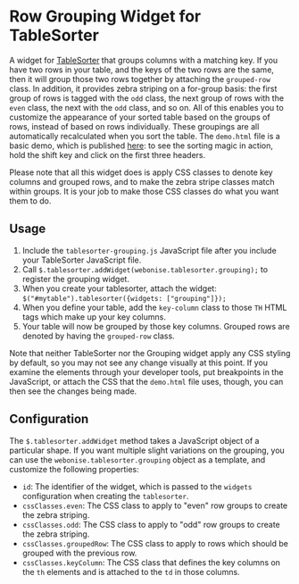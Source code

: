 Row Grouping Widget for TableSorter
======================================

A widget for [TableSorter](http://tablesorter.com/) that groups columns with a matching key. If you have two rows in your table, and the keys of the two rows are the same,
then it will group those two rows together by attaching the `grouped-row` class.
In addition, it provides zebra striping on a for-group basis: the first group of rows is tagged with the `odd` class, the next
group of rows with the `even` class, the next with the `odd` class, and so on.
All of this enables you to customize the appearance of your sorted table based on the groups of rows, instead of based on rows individually.
These groupings are all automatically recalculated when you sort the table.
The `demo.html` file is a basic demo, which is published
[here](http://files.enfranchisedmind.com/tablesorter-grouping/demo.html): to see the sorting magic in action, hold the shift key and click on the
first three headers.

Please note that all this widget does is apply CSS classes to denote key columns and grouped rows, and to make the zebra stripe classes match within groups.
It is your job to make those CSS classes do what you want them to do.

Usage
-------

1. Include the `tablesorter-grouping.js` JavaScript file after you include your TableSorter JavaScript file.
2. Call `$.tablesorter.addWidget(webonise.tablesorter.grouping);` to register the grouping widget.
3. When you create your tablesorter, attach the widget: `$("#mytable").tablesorter({widgets: ["grouping"]});`
4. When you define your table, add the `key-column` class to those `TH` HTML tags which make up your key columns.
5. Your table will now be grouped by those key columns. Grouped rows are denoted by having the `grouped-row` class.

Note that neither TableSorter nor the Grouping widget apply any CSS styling by default, so you may not see any change visually at this point. If you examine the elements
through your developer tools, put breakpoints in the JavaScript, or attach the CSS that the `demo.html` file uses, though, you can then see the changes being made.

Configuration
---------------

The `$.tablesorter.addWidget` method takes a JavaScript object of a particular shape. If you want multiple slight variations on the grouping,
you can use the `webonise.tablesorter.grouping` object as a template, and customize the following properties:

* `id`: The identifier of the widget, which is passed to the `widgets` configuration when creating the `tablesorter`.
* `cssClasses.even`: The CSS class to apply to "even" row groups to create the zebra striping.
* `cssClasses.odd`: The CSS class to apply to "odd" row groups to create the zebra striping.
* `cssClasses.groupedRow`: The CSS class to apply to rows which should be grouped with the previous row.
* `cssClasses.keyColumn`: The CSS class that defines the key columns on the `th` elements and is attached to the `td` in those columns.

